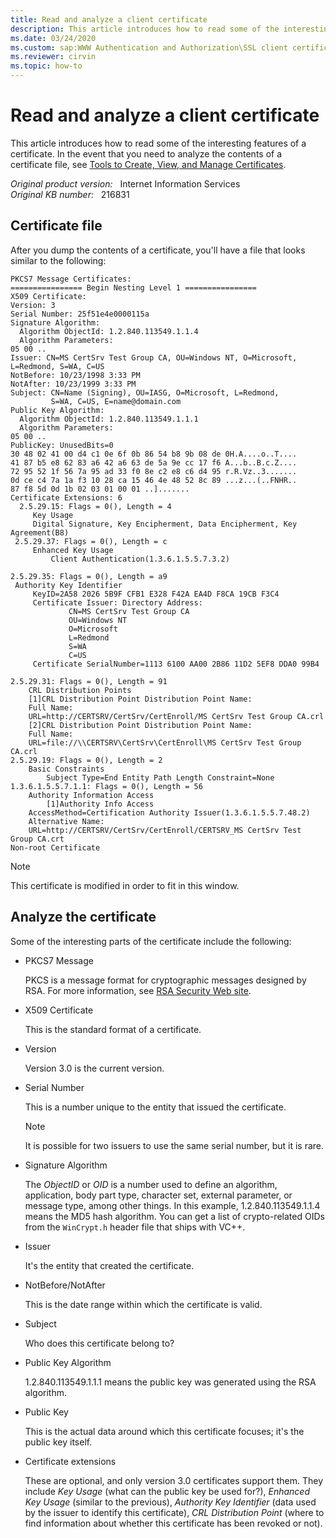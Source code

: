 ```yaml
---
title: Read and analyze a client certificate
description: This article introduces how to read some of the interesting features of a certificate.
ms.date: 03/24/2020
ms.custom: sap:WWW Authentication and Authorization\SSL client certificates and certificate mapping
ms.reviewer: cirvin
ms.topic: how-to
---
```

# Read and analyze a client certificate

This article introduces how to read some of the interesting features of a certificate. In the event that you need to analyze the contents of a certificate file, see [Tools to Create, View, and Manage Certificates](/windows/win32/seccrypto/tools-to-create-view-and-manage-certificates).

_Original product version:_ &nbsp; Internet Information Services  
_Original KB number:_ &nbsp; 216831

## Certificate file

After you dump the contents of a certificate, you'll have a file that looks similar to the following:

```console
PKCS7 Message Certificates:
================ Begin Nesting Level 1 ================
X509 Certificate:
Version: 3
Serial Number: 25f51e4e0000115a
Signature Algorithm:
  Algorithm ObjectId: 1.2.840.113549.1.1.4
  Algorithm Parameters:
05 00 ..
Issuer: CN=MS CertSrv Test Group CA, OU=Windows NT, O=Microsoft, L=Redmond, S=WA, C=US
NotBefore: 10/23/1998 3:33 PM
NotAfter: 10/23/1999 3:33 PM
Subject: CN=Name (Signing), OU=IASG, O=Microsoft, L=Redmond,
         S=WA, C=US, E=name@domain.com
Public Key Algorithm:
  Algorithm ObjectId: 1.2.840.113549.1.1.1
  Algorithm Parameters:
05 00 ..
PublicKey: UnusedBits=0
30 48 02 41 00 d4 c1 0e 6f 0b 86 54 b8 9b 08 de 0H.A....o..T....
41 87 b5 e8 62 83 a6 42 a6 63 de 5a 9e cc 17 f6 A...b..B.c.Z....
72 95 52 1f 56 7a 95 ad 33 f0 8e c2 e8 c6 d4 95 r.R.Vz..3.......
0d ce c4 7a 1a f3 10 28 ca 15 46 4e 48 52 8c 89 ...z...(..FNHR..
87 f8 5d 0d 1b 02 03 01 00 01 ..].......
Certificate Extensions: 6
  2.5.29.15: Flags = 0(), Length = 4
     Key Usage
     Digital Signature, Key Encipherment, Data Encipherment, Key Agreement(B8)
 2.5.29.37: Flags = 0(), Length = c
     Enhanced Key Usage
         Client Authentication(1.3.6.1.5.5.7.3.2)

2.5.29.35: Flags = 0(), Length = a9
 Authority Key Identifier
     KeyID=2A58 2026 5B9F CFB1 E328 F42A EA4D F8CA 19CB F3C4
     Certificate Issuer: Directory Address:
             CN=MS CertSrv Test Group CA
             OU=Windows NT
             O=Microsoft
             L=Redmond
             S=WA
             C=US
     Certificate SerialNumber=1113 6100 AA00 2B86 11D2 5EF8 DDA0 99B4

2.5.29.31: Flags = 0(), Length = 91
    CRL Distribution Points
    [1]CRL Distribution Point Distribution Point Name:
    Full Name:
    URL=http://CERTSRV/CertSrv/CertEnroll/MS CertSrv Test Group CA.crl
    [2]CRL Distribution Point Distribution Point Name:
    Full Name:
    URL=file://\\CERTSRV\CertSrv\CertEnroll\MS CertSrv Test Group CA.crl
2.5.29.19: Flags = 0(), Length = 2
    Basic Constraints
        Subject Type=End Entity Path Length Constraint=None
1.3.6.1.5.5.7.1.1: Flags = 0(), Length = 56
    Authority Information Access
        [1]Authority Info Access
    AccessMethod=Certification Authority Issuer(1.3.6.1.5.5.7.48.2)
    Alternative Name:
    URL=http://CERTSRV/CertSrv/CertEnroll/CERTSRV_MS CertSrv Test Group CA.crt
Non-root Certificate
```

> [!NOTE]
> This certificate is modified in order to fit in this window.

## Analyze the certificate

Some of the interesting parts of the certificate include the following:

- PKCS7 Message

    PKCS is a message format for cryptographic messages designed by RSA. For more information, see [RSA Security Web site](https://www.rsa.com).
- X509 Certificate

    This is the standard format of a certificate.
- Version

    Version 3.0 is the current version.
- Serial Number

    This is a number unique to the entity that issued the certificate.

    > [!NOTE]
    > It is possible for two issuers to use the same serial number, but it is rare.
- Signature Algorithm

    The *ObjectID* or *OID* is a number used to define an algorithm, application, body part type, character set, external parameter, or message type, among other things. In this example, 1.2.840.113549.1.1.4 means the MD5 hash algorithm. You can get a list of crypto-related OIDs from the `WinCrypt.h` header file that ships with VC++.
- Issuer

    It's the entity that created the certificate.
- NotBefore/NotAfter

    This is the date range within which the certificate is valid.
- Subject

    Who does this certificate belong to?
- Public Key Algorithm

    1.2.840.113549.1.1.1 means the public key was generated using the RSA algorithm.
- Public Key

    This is the actual data around which this certificate focuses; it's the public key itself.
- Certificate extensions

    These are optional, and only version 3.0 certificates support them. They include *Key Usage* (what can the public key be used for?), *Enhanced Key Usage* (similar to the previous), *Authority Key Identifier* (data used by the issuer to identify this certificate), *CRL Distribution Point* (where to find information about whether this certificate has been revoked or not).
